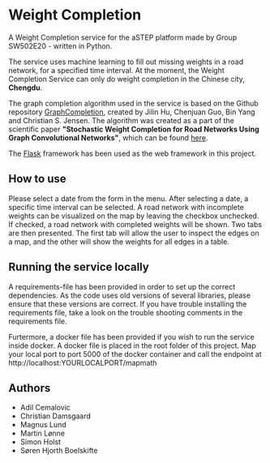 # Weight Completion

A Weight Completion service for the aSTEP platform made by Group SW502E20 - written in Python. 

The service uses machine learning to fill out missing weights in a road network, for a specified time interval. At the moment, the Weight Completion Service can only do weight completion in the Chinese city, **Chengdu**. 

The graph completion algorithm used in the service is based on the Github repository [GraphCompletion](https://github.com/hujilin1229/GraphCompletion), created by Jilin Hu, Chenjuan Guo, Bin Yang and Christian S. Jensen. The algorithm was created as a part of the scientific paper **"Stochastic Weight Completion for Road Networks Using Graph Convolutional Networks"**, which can be found [here](http://people.cs.aau.dk/~byang/papers/ICDE2019-GCWC.pdf).

The [Flask](https://flask.palletsprojects.com/en/1.1.x/) framework has been used as the web framework in this project. 

## How to use

Please select a date from the form in the menu. After selecting a date, a specific time interval can be selected. A road network with incomplete weights can be visualized on the map by leaving the checkbox unchecked. If checked, a road network with completed weights will be shown. Two tabs are then presented. The first tab will allow the user to inspect the edges on a map, and the other will show the weights for all edges in a table. 

## Running the service locally

A requirements-file has been provided in order to set up the correct dependencies. As the code uses old versions of several libraries, please ensure that these versions are correct. If you have trouble installing the requirements file, take a look on the trouble shooting comments in the requirements file.

Furtermore, a docker file has been provided if you wish to run the service inside docker. A docker file is placed in the root folder of this project. Map your local port to port 5000 of the docker container and call the endpoint at
http://localhost:YOURLOCALPORT/mapmath

## Authors

- Adil Cemalovic
- Christian Damsgaard
- Magnus Lund
- Martin Lønne
- Simon Holst
- Søren Hjorth Boelskifte
